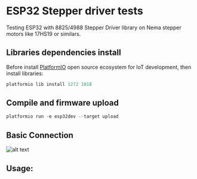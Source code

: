 # ESP32 Stepper driver tests

Testing ESP32 with 8825/4988 Stepper Driver library on Nema stepper motors like 17HS19 or similars.

## Libraries dependencies install

Before install [PlatformIO](http://platformio.org/) open source ecosystem for IoT development, then install libraries:

``` javascript
platformio lib install 1272 1018
```

## Compile and firmware upload

``` javascript
platformio run -e esp32dev --target upload
``` 

## Basic Connection

![alt text][drv8825]

[drv8825]:https://a.pololu-files.com/picture/0J4233.600.png?665d623ba84232de64511d8aa6644836  "General connection for DRV8825"

## Usage:



